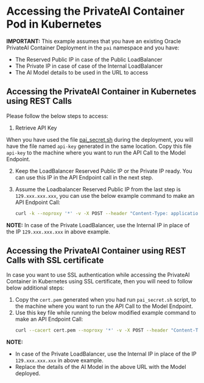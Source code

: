 # Accessing the PrivateAI Container Pod in Kubernetes

**IMPORTANT:** This example assumes that you have an existing Oracle PrivateAI Container Deployment in the `pai` namespace and you have:
- The Reserved Public IP in case of the Public LoadBalancer
- The Private IP in case of case of the Internal LoadBalancer
- The AI Model details to be used in the URL to access

## Accessing the PrivateAI Container in Kubernetes using REST Calls
Please follow the below steps to access:

1. Retrieve API Key

When you have used the file [pai_secret.sh](./provisioning/pai_secret.sh) during the deployment, you will have the file named `api-key` generated in the same location. Copy this file `api-key` to the machine where you want to run the API Call to the Model Endpoint.

2. Keep the LoadBalancer Reserved Public IP or the Private IP ready. You can use this IP in the API Endpoint call in the next step.

3. Assume the Loadbalancer Reserved Public IP from the last step is `129.xxx.xxx.xxx`, you can use the below example command to make an API Endpoint Call:
    ```sh
    curl -k --noproxy '*' -v -X POST --header "Content-Type: application/json"  --header "Authorization: Bearer `cat <PATH of the api-key file>/api-key`" -d '{"input": {"textList":["The quick brown fox jumped over the fence.","Another test sentence"]}}' https://129.xxx.xxx.xxx:443/omlmodels/all_minilm_l6_txt/score
    ```

**NOTE:** In case of the Private LoadBalancer, use the Internal IP in place of the IP `129.xxx.xxx.xxx` in above example.

## Accessing the PrivateAI Container using REST Calls with SSL certificate

In case you want to use SSL authentication while accessing the PrivateAI Container in Kubernetes using SSL certificate, then you will need to follow below additional steps:

1. Copy the `cert.pem` generated when you had run `pai_secret.sh` script, to the machine where you want to run the API Call to the Model Endpoint.
2. Use this key file while running the below modified example command to make an API Endpoint Call:
    ```sh
    curl --cacert cert.pem --noproxy '*' -v -X POST --header "Content-Type: application/json"  --header "Authorization: Bearer `cat <PATH of the api-key file>/api-key`" -d '{"input": {"textList":["The quick brown fox jumped over the fence.","Another test sentence"]}}' https://129.xxx.xxx.xxx:443/omlmodels/all_minilm_l6_txt/score
    ```
**NOTE:** 
- In case of the Private LoadBalancer, use the Internal IP in place of the IP `129.xxx.xxx.xxx` in above example.
- Replace the details of the AI Model in the above URL with the Model deployed.